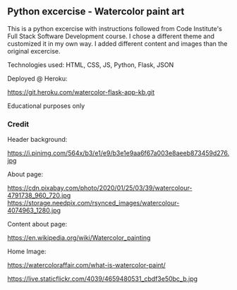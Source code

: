## Python excercise - Watercolor paint art

This is a python excercise with instructions followed from Code Institute's Full Stack Software Development course.
I chose a different theme and customized it in my own way. I added different content and images than the original excercise.

Technologies used: HTML, CSS, JS, Python, Flask, JSON 

Deployed @ Heroku:

https://git.heroku.com/watercolor-flask-app-kb.git


Educational purposes only




### Credit

Header background: 

https://i.pinimg.com/564x/b3/e1/e9/b3e1e9aa6f67a003e8aeeb873459d276.jpg

About page:

https://cdn.pixabay.com/photo/2020/01/25/03/39/watercolour-4791738_960_720.jpg
https://storage.needpix.com/rsynced_images/watercolour-4074963_1280.jpg


Content about page:

https://en.wikipedia.org/wiki/Watercolor_painting


Home Image:

https://watercoloraffair.com/what-is-watercolor-paint/

https://live.staticflickr.com/4039/4659480531_cbdf3e50bc_b.jpg



